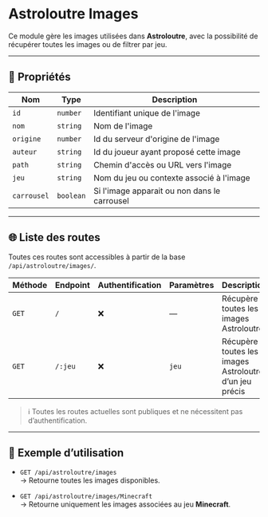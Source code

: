 # Astroloutre Images

Ce module gère les images utilisées dans **Astroloutre**, avec la possibilité de récupérer toutes les images ou de filtrer par jeu.

---

## 📄 Propriétés

| Nom         | Type      | Description                                  |
|-------------|-----------|----------------------------------------------|
| `id`        | `number`  | Identifiant unique de l'image                |
| `nom`       | `string`  | Nom de l'image                               |
| `origine`   | `number`  | Id du serveur d'origine de l'image           |
| `auteur`    | `string`  | Id du joueur ayant proposé cette image       |
| `path`      | `string`  | Chemin d'accès ou URL vers l'image           |
| `jeu`       | `string`  | Nom du jeu ou contexte associé à l'image     |
| `carrousel` | `boolean` | Si l'image apparait ou non dans le carrousel |

---

## 🌐 Liste des routes

Toutes ces routes sont accessibles à partir de la base `/api/astroloutre/images/`.

| Méthode | Endpoint           | Authentification | Paramètres | Description                                             |
|---------|--------------------|------------------|------------|---------------------------------------------------------|
| `GET`   | `/`                | ❌                | —          | Récupère toutes les images Astroloutre                  |
| `GET`   | `/:jeu`            | ❌                | `jeu`      | Récupère toutes les images Astroloutre d’un jeu précis  |

> ℹ️ Toutes les routes actuelles sont publiques et ne nécessitent pas d’authentification.

---

## 📌 Exemple d’utilisation

- `GET /api/astroloutre/images`  
  → Retourne toutes les images disponibles.

- `GET /api/astroloutre/images/Minecraft`  
  → Retourne uniquement les images associées au jeu **Minecraft**.
